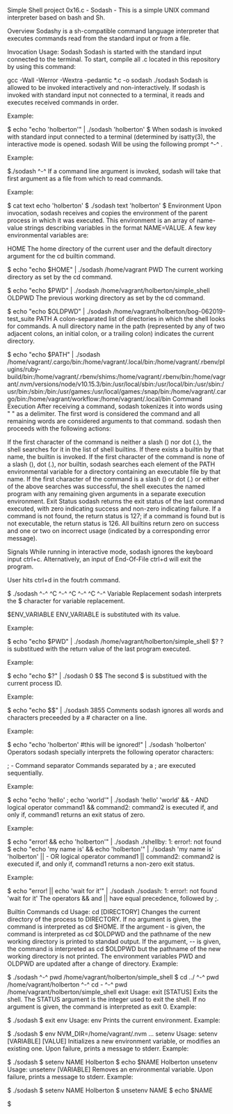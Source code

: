 Simple Shell project 0x16.c - Sodash -
This is a simple UNIX command interpreter based on bash and Sh.

Overview
Sodashy is a sh-compatible command language interpreter that executes commands read from the standard input or from a file.

Invocation
Usage: Sodash Sodash is started with the standard input connected to the terminal. To start, compile all .c located in this repository by using this command:

gcc -Wall -Werror -Wextra -pedantic *.c -o sodash
./sodash
Sodash is allowed to be invoked interactively and non-interactively. If sodash is invoked with standard input not connected to a terminal, it reads and executes received commands in order.

Example:

$ echo "echo 'holberton'" | ./sodash
'holberton'
$
When sodash is invoked with standard input connected to a terminal (determined by isatty(3), the interactive mode is opened. sodash Will be using the following prompt ^-^ .

Example:

$./sodash
^-^
If a command line argument is invoked, sodash will take that first argument as a file from which to read commands.

Example:

$ cat text
echo 'holberton'
$ ./sodash text
'holberton'
$
Environment
Upon invocation, sodash receives and copies the environment of the parent process in which it was executed. This environment is an array of name-value strings describing variables in the format NAME=VALUE. A few key environmental variables are:

HOME
The home directory of the current user and the default directory argument for the cd builtin command.

$ echo "echo $HOME" | ./sodash
/home/vagrant
PWD
The current working directory as set by the cd command.

$ echo "echo $PWD" | ./sodash
/home/vagrant/holberton/simple_shell
OLDPWD
The previous working directory as set by the cd command.

$ echo "echo $OLDPWD" | ./sodash
/home/vagrant/holberton/bog-062019-test_suite
PATH
A colon-separated list of directories in which the shell looks for commands. A null directory name in the path (represented by any of two adjacent colons, an initial colon, or a trailing colon) indicates the current directory.

$ echo "echo $PATH" | ./sodash
/home/vagrant/.cargo/bin:/home/vagrant/.local/bin:/home/vagrant/.rbenv/plugins/ruby-build/bin:/home/vagrant/.rbenv/shims:/home/vagrant/.rbenv/bin:/home/vagrant/.nvm/versions/node/v10.15.3/bin:/usr/local/sbin:/usr/local/bin:/usr/sbin:/usr/bin:/sbin:/bin:/usr/games:/usr/local/games:/snap/bin:/home/vagrant/.cargo/bin:/home/vagrant/workflow:/home/vagrant/.local/bin
Command Execution
After receiving a command, sodash tokenizes it into words using " " as a delimiter. The first word is considered the command and all remaining words are considered arguments to that command. sodash then proceeds with the following actions:

If the first character of the command is neither a slash (\) nor dot (.), the shell searches for it in the list of shell builtins. If there exists a builtin by that name, the builtin is invoked.
If the first character of the command is none of a slash (\), dot (.), nor builtin, sodash searches each element of the PATH environmental variable for a directory containing an executable file by that name.
If the first character of the command is a slash (\) or dot (.) or either of the above searches was successful, the shell executes the named program with any remaining given arguments in a separate execution environment.
Exit Status
sodash returns the exit status of the last command executed, with zero indicating success and non-zero indicating failure. If a command is not found, the return status is 127; if a command is found but is not executable, the return status is 126. All builtins return zero on success and one or two on incorrect usage (indicated by a corresponding error message).

Signals
While running in interactive mode, sodash ignores the keyboard input ctrl+c. Alternatively, an input of End-Of-File ctrl+d will exit the program.

User hits ctrl+d in the foutrh command.

$ ./sodash
^-^ ^C
^-^ ^C
^-^ ^C
^-^
Variable Replacement
sodash interprets the $ character for variable replacement.

$ENV_VARIABLE
ENV_VARIABLE is substituted with its value.

Example:

$ echo "echo $PWD" | ./sodash
/home/vagrant/holberton/simple_shell
$?
? is substitued with the return value of the last program executed.

Example:

$ echo "echo $?" | ./sodash
0
$$
The second $ is substitued with the current process ID.

Example:

$ echo "echo $$" | ./sodash
3855
Comments
sodash ignores all words and characters preceeded by a # character on a line.

Example:

$ echo "echo 'holberton' #this will be ignored!" | ./sodash
'holberton'
Operators
sodash specially interprets the following operator characters:

; - Command separator
Commands separated by a ; are executed sequentially.

Example:

$ echo "echo 'hello' ; echo 'world'" | ./sodash
'hello'
'world'
&& - AND logical operator
command1 && command2: command2 is executed if, and only if, command1 returns an exit status of zero.

Example:

$ echo "error! && echo 'holberton'" | ./sodash
./shellby: 1: error!: not found
$ echo "echo 'my name is' && echo 'holberton'" | ./sodash
'my name is'
'holberton'
|| - OR logical operator
command1 || command2: command2 is executed if, and only if, command1 returns a non-zero exit status.

Example:

$ echo "error! || echo 'wait for it'" | ./sodash
./sodash: 1: error!: not found
'wait for it'
The operators && and || have equal precedence, followed by ;.

Builtin Commands
cd
Usage: cd [DIRECTORY]
Changes the current directory of the process to DIRECTORY.
If no argument is given, the command is interpreted as cd $HOME.
If the argument - is given, the command is interpreted as cd $OLDPWD and the pathname of the new working directory is printed to standad output.
If the argument, -- is given, the command is interpreted as cd $OLDPWD but the pathname of the new working directory is not printed.
The environment variables PWD and OLDPWD are updated after a change of directory.
Example:

$ ./sodash
^-^ pwd
/home/vagrant/holberton/simple_shell
$ cd ../
^-^ pwd
/home/vagrant/holberton
^-^ cd -
^-^ pwd
/home/vagrant/holberton/simple_shell
exit
Usage: exit [STATUS]
Exits the shell.
The STATUS argument is the integer used to exit the shell.
If no argument is given, the command is interpreted as exit 0.
Example:

$ ./sodash
$ exit
env
Usage: env
Prints the current environment.
Example:

$ ./sodash
$ env
NVM_DIR=/home/vagrant/.nvm
...
setenv
Usage: setenv [VARIABLE] [VALUE]
Initializes a new environment variable, or modifies an existing one.
Upon failure, prints a message to stderr.
Example:

$ ./sodash
$ setenv NAME Holberton
$ echo $NAME
Holberton
unsetenv
Usage: unsetenv [VARIABLE]
Removes an environmental variable.
Upon failure, prints a message to stderr.
Example:

$ ./sodash
$ setenv NAME Holberton
$ unsetenv NAME
$ echo $NAME

$